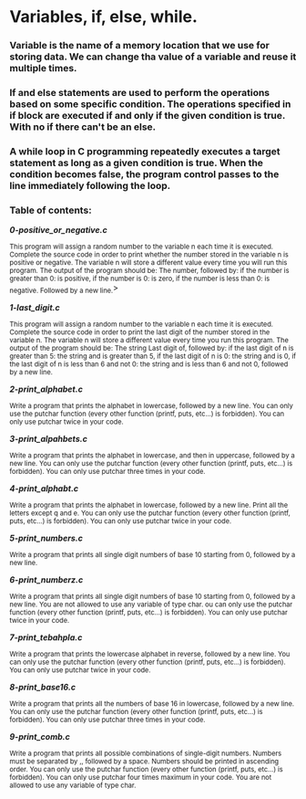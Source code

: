 # Variables, if, else, while.
### Variable is the name of a memory location that we use for storing data. We can change tha value of a variable and reuse it multiple times.
### If and else statements are used to perform the operations based on some specific condition. The operations specified in if block are executed if and only if the given condition is true. With no if there can't be an else.
### A while loop in C programming repeatedly executes a target statement as long as a given condition is true. When the condition becomes false, the program control passes to the line immediately following the loop.
### Table of contents:
***0-positive_or_negative.c***

<sub>This program will assign a random number to the variable n each time it is executed. Complete the source code in order to print whether the number stored in the variable n is positive or negative. The variable n will store a different value every time you will run this program. The output of the program should be: The number, followed by: if the number is greater than 0: is positive, if the number is 0: is zero, if the number is less than 0: is negative. Followed by a new line.</sub>>

***1-last_digit.c***

<sub>This program will assign a random number to the variable n each time it is executed. Complete the source code in order to print the last digit of the number stored in the variable n. The variable n will store a different value every time you run this program. The output of the program should be: The string Last digit of, followed by: if the last digit of n is greater than 5: the string and is greater than 5, if the last digit of n is 0: the string and is 0, if the last digit of n is less than 6 and not 0: the string and is less than 6 and not 0, followed by a new line.</sub>

***2-print_alphabet.c***

<sub>Write a program that prints the alphabet in lowercase, followed by a new line. You can only use the putchar function (every other function (printf, puts, etc…) is forbidden). You can only use putchar twice in your code.</sub>

***3-print_alpahbets.c***

<sub>Write a program that prints the alphabet in lowercase, and then in uppercase, followed by a new line. You can only use the putchar function (every other function (printf, puts, etc…) is forbidden). You can only use putchar three times in your code.</sub>

***4-print_alphabt.c***

<sub>Write a program that prints the alphabet in lowercase, followed by a new line. Print all the letters except q and e. You can only use the putchar function (every other function (printf, puts, etc…) is forbidden). You can only use putchar twice in your code.</sub>

***5-print_numbers.c***

<sub>Write a program that prints all single digit numbers of base 10 starting from 0, followed by a new line.</sub>

***6-print_numberz.c***

<sub>Write a program that prints all single digit numbers of base 10 starting from 0, followed by a new line. You are not allowed to use any variable of type char. ou can only use the putchar function (every other function (printf, puts, etc…) is forbidden). You can only use putchar twice in your code.</sub>

***7-print_tebahpla.c***

<sub>Write a program that prints the lowercase alphabet in reverse, followed by a new line. You can only use the putchar function (every other function (printf, puts, etc…) is forbidden). You can only use putchar twice in your code.</sub>

***8-print_base16.c***

<sub>Write a program that prints all the numbers of base 16 in lowercase, followed by a new line. You can only use the putchar function (every other function (printf, puts, etc…) is forbidden). You can only use putchar three times in your code.</sub>

***9-print_comb.c***

<sub>Write a program that prints all possible combinations of single-digit numbers. Numbers must be separated by ,, followed by a space. Numbers should be printed in ascending order. You can only use the putchar function (every other function (printf, puts, etc…) is forbidden). You can only use putchar four times maximum in your code. You are not allowed to use any variable of type char.</sub>
